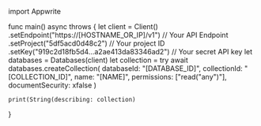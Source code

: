 import Appwrite

func main() async throws {
    let client = Client()
      .setEndpoint("https://[HOSTNAME_OR_IP]/v1") // Your API Endpoint
      .setProject("5df5acd0d48c2") // Your project ID
      .setKey("919c2d18fb5d4...a2ae413da83346ad2") // Your secret API key
    let databases = Databases(client)
    let collection = try await databases.createCollection(
        databaseId: "[DATABASE_ID]",
        collectionId: "[COLLECTION_ID]",
        name: "[NAME]",
        permissions: ["read("any")"],
        documentSecurity: xfalse
    )

    print(String(describing: collection)
}

